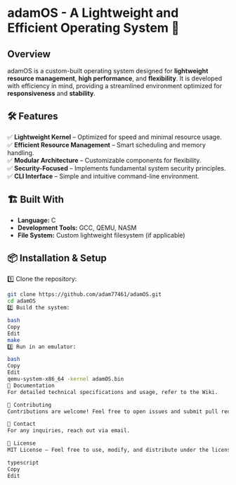# adamOS - A Lightweight and Efficient Operating System 🚀  

## Overview  
adamOS is a custom-built operating system designed for **lightweight resource management**, **high performance**, and **flexibility**. It is developed with efficiency in mind, providing a streamlined environment optimized for **responsiveness** and **stability**.  

## 🛠 Features  
✅ **Lightweight Kernel** – Optimized for speed and minimal resource usage.  
✅ **Efficient Resource Management** – Smart scheduling and memory handling.  
✅ **Modular Architecture** – Customizable components for flexibility.  
✅ **Security-Focused** – Implements fundamental system security principles.  
✅ **CLI Interface** – Simple and intuitive command-line environment.  

## 🏗 Built With  
- **Language:** C  
- **Development Tools:** GCC, QEMU, NASM  
- **File System:** Custom lightweight filesystem (if applicable)  

## 📦 Installation & Setup  

1️⃣ Clone the repository:  
```bash
git clone https://github.com/adam77461/adamOS.git
cd adamOS
2️⃣ Build the system:

bash
Copy
Edit
make
3️⃣ Run in an emulator:

bash
Copy
Edit
qemu-system-x86_64 -kernel adamOS.bin
📜 Documentation
For detailed technical specifications and usage, refer to the Wiki.

🤝 Contributing
Contributions are welcome! Feel free to open issues and submit pull requests.

📧 Contact
For any inquiries, reach out via email.

📄 License
MIT License – Feel free to use, modify, and distribute under the license terms.

typescript
Copy
Edit
